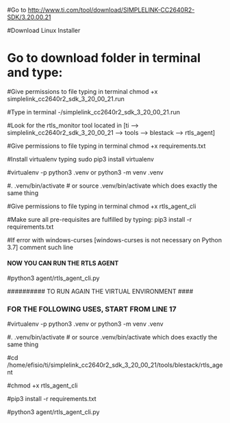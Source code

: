 #Go to http://www.ti.com/tool/download/SIMPLELINK-CC2640R2-SDK/3.20.00.21

#Download Linux Installer

# Go to download folder in terminal and type:

#Give permissions to file typing in terminal chmod +x simplelink_cc2640r2_sdk_3_20_00_21.run

#Type in terminal -/simplelink_cc2640r2_sdk_3_20_00_21.run

#Look for the rtls_monitor tool located in [ti --> simplelink_cc2640r2_sdk_3_20_00_21 --> tools --> blestack --> rtls_agent]

#Give permissions to file typing in terminal chmod +x requirements.txt

#Install virtualenv typing sudo pip3 install virtualenv 

#virtualenv -p python3 .venv or python3 -m venv .venv

#. .venv/bin/activate # or source .venv/bin/activate which does exactly the same thing

#Give permissions to file typing in terminal chmod +x rtls_agent_cli

#Make sure all pre-requisites are fulfilled by typing: pip3 install -r requirements.txt 

#If error with windows-curses [windows-curses is not necessary on Python 3.7] comment such line

#### NOW YOU CAN RUN THE RTLS AGENT

#python3 agent/rtls_agent_cli.py

########## TO RUN AGAIN THE VIRTUAL ENVIRONMENT ####


### FOR THE FOLLOWING USES, START FROM  LINE 17 ###

#virtualenv -p python3 .venv or python3 -m venv .venv

#. .venv/bin/activate # or source .venv/bin/activate which does exactly the same thing

#cd /home/efisio/ti/simplelink_cc2640r2_sdk_3_20_00_21/tools/blestack/rtls_agent

#chmod +x rtls_agent_cli

#pip3 install -r requirements.txt

#python3 agent/rtls_agent_cli.py

